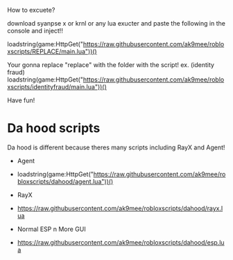 How to excuete? 

download syanpse x or krnl or any lua exucter and paste the following in the console and inject!!

loadstring(game:HttpGet("https://raw.githubusercontent.com/ak9mee/robloxscripts/REPLACE/main.lua"))()

Your gonna replace "replace" with the folder with the script!
ex. (identity fraud) loadstring(game:HttpGet("https://raw.githubusercontent.com/ak9mee/robloxscripts/identityfraud/main.lua"))()

Have fun!

# Da hood scripts

Da hood is different because theres many scripts including RayX and Agent!

- Agent
- loadstring(game:HttpGet("https://raw.githubusercontent.com/ak9mee/robloxscripts/dahood/agent.lua"))()

- RayX
- https://raw.githubusercontent.com/ak9mee/robloxscripts/dahood/rayx.lua

- Normal ESP n More GUI
- https://raw.githubusercontent.com/ak9mee/robloxscripts/dahood/esp.lua
